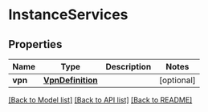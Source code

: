 # InstanceServices


## Properties
Name | Type | Description | Notes
------------ | ------------- | ------------- | -------------
**vpn** | [**VpnDefinition**](VpnDefinition.md) |  | [optional] 

[[Back to Model list]](../README.md#documentation-for-models) [[Back to API list]](../README.md#documentation-for-api-endpoints) [[Back to README]](../README.md)


